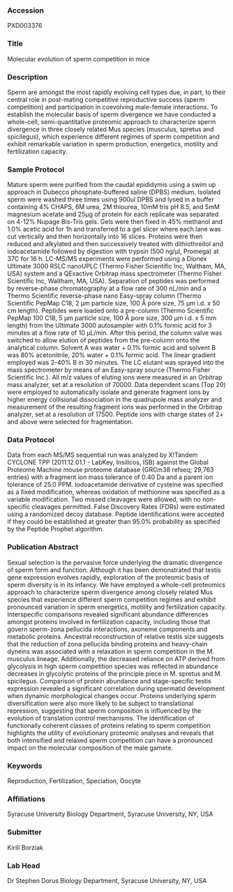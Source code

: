 ### Accession
PXD003376

### Title
Molecular evolution of sperm competition in mice

### Description
Sperm are amongst the most rapidly evolving cell types due, in part, to their central role in post-mating competitive reproductive success (sperm competition) and participation in coevolving male-female interactions. To establish the molecular basis of sperm divergence we have conducted a whole-cell, semi-quantitative proteomic approach to characterize sperm divergence in three closely related Mus species (musculus, spretus and spicilegus), which experience different regimes of sperm competition and exhibit remarkable variation in sperm production, energetics, motility and fertilization capacity.

### Sample Protocol
Mature sperm were purified from the caudal epididymis using a swim up approach in Dubecco phosphate-buffered saline (DPBS) medium.  Isolated sperm were washed three times using 900ul DPBS and lysed in a buffer containing 4% CHAPS, 6M urea, 2M thiourea, 10mM tris pH 8.5, and 5mM magnesium acetate and 25μg of protein for each replicate was separated on 4-12% Nupage Bis-Tris gels.  Gels were then fixed in 45% methanol and 1.0% acetic acid for 1h and transferred to a gel slicer where each lane was cut vertically and then horizontally into 16 slices. Proteins were then reduced and alkylated and then successively treated with dithiothreitol and iodoacetamide followed by digestion with trypsin (500 ng/µl, Promega) at 37C for 16 h.  LC-MS/MS experiments were performed using a Dionex Ultimate 3000 RSLC nanoUPLC (Thermo Fisher Scientific Inc, Waltham, MA, USA) system and a QExactive Orbitrap mass spectrometer (Thermo Fisher Scientific Inc, Waltham, MA, USA). Separation of peptides was performed by reverse-phase chromatography at a flow rate of 300 nL/min and a Thermo Scientific reverse-phase nano Easy-spray column (Thermo Scientific PepMap C18, 2 µm particle size, 100 Å pore size, 75 µm i.d. x 50 cm length). Peptides were loaded onto a pre-column (Thermo Scientific PepMap 100 C18, 5 µm particle size, 100 Å pore size, 300 µm i.d. x 5 mm length) from the Ultimate 3000 autosampler with 0.1% formic acid for 3 minutes at a flow rate of 10 µL/min. After this period, the column valve was switched to allow elution of peptides from the pre-column onto the analytical column. Solvent A was water + 0.1% formic acid and solvent B was 80% acetonitrile, 20% water + 0.1% formic acid. The linear gradient employed was 2-40% B in 30 minutes.  The LC elutant was sprayed into the mass spectrometer by means of an Easy-spray source (Thermo Fisher Scientific Inc.). All m/z values of eluting ions were measured in an Orbitrap mass analyzer, set at a resolution of 70000. Data dependent scans (Top 20) were employed to automatically isolate and generate fragment ions by higher energy collisional dissociation in the quadrupole mass analyzer and measurement of the resulting fragment ions was performed in the Orbitrap analyzer, set at a resolution of 17500. Peptide ions with charge states of 2+ and above were selected for fragmentation.

### Data Protocol
Data from each MS/MS sequential run was analyzed by X!Tandem CYCLONE TPP (2011.12.01.1 - LabKey, Insilicos, ISB) against the Global Proteome Machine mouse proteome database (GRCm38 refseq; 29,763 entries) with a fragment ion mass tolerance of 0.40 Da and a parent ion tolerance of 25.0 PPM. Iodoacetamide derivative of cysteine was specified as a fixed modification, whereas oxidation of methionine was specified as a variable modification.  Two missed cleavages were allowed, with no non-specific cleavages permitted.  False Discovery Rates (FDRs) were estimated using a randomized decoy database. Peptide identifications were accepted if they could be established at greater than 95.0% probability as specified by the Peptide Prophet algorithm.

### Publication Abstract
Sexual selection is the pervasive force underlying the dramatic divergence of sperm form and function. Although it has been demonstrated that testis gene expression evolves rapidly, exploration of the proteomic basis of sperm diversity is in its infancy. We have employed a whole-cell proteomics approach to characterize sperm divergence among closely related Mus species that experience different sperm competition regimes and exhibit pronounced variation in sperm energetics, motility and fertilization capacity. Interspecific comparisons revealed significant abundance differences amongst proteins involved in fertilization capacity, including those that govern sperm-zona pellucida interactions, axoneme components and metabolic proteins. Ancestral reconstruction of relative testis size suggests that the reduction of zona pellucida binding proteins and heavy-chain dyneins was associated with a relaxation in sperm competition in the M. musculus lineage. Additionally, the decreased reliance on ATP derived from glycolysis in high sperm competition species was reflected in abundance decreases in glycolytic proteins of the principle piece in M. spretus and M. spicilegus. Comparison of protein abundance and stage-specific testis expression revealed a significant correlation during spermatid development when dynamic morphological changes occur. Proteins underlying sperm diversification were also more likely to be subject to translational repression, suggesting that sperm composition is influenced by the evolution of translation control mechanisms. The identification of functionally coherent classes of proteins relating to sperm competition highlights the utility of evolutionary proteomic analyses and reveals that both intensified and relaxed sperm competition can have a pronounced impact on the molecular composition of the male gamete.

### Keywords
Reproduction, Fertilization, Speciation, Oocyte

### Affiliations
Syracuse University
Biology Department, Syracuse University, NY, USA

### Submitter
Kirill Borziak

### Lab Head
Dr Stephen Dorus
Biology Department, Syracuse University, NY, USA


